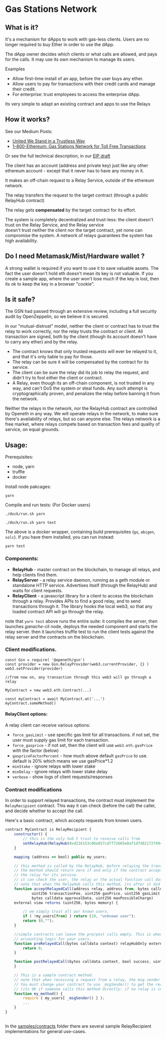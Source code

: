 # Gas Stations Network

## What is it?

It's a mechanism for dApps to work with gas-less clients.
Users are no longer required to buy Ether in order to use the dApp.

The dApp owner decides which clients or what calls are allowed, and pays for the calls. It may use its own mechanism to manage its users.

Examples

- Allow first-time install of an app, before the user buys any ether.
- Allow users to pay for transactions with their credit cards and manage their credit.
- For enterprise: trust employees to access the enterprise dApp. 

Its very simple to adapt an existing contract and apps to use the Relays

## How it works?

See our Medium Posts: 
 * [United We Stand in a Trustless Way](https://medium.com/tabookey/united-we-stand-in-a-trustless-way-fd28ecf4126f)
 * [1–800-Ethereum: Gas Stations Network for Toll Free Transactions](https://medium.com/tabookey/1-800-ethereum-gas-stations-network-for-toll-free-transactions-4bbfc03a0a56)

Or see the full technical description, in our [EIP draft](https://github.com/ethereum/EIPs/blob/master/EIPS/eip-1613.md)

The client has an account (address and private key) just like any other ethereum account - except that it never has to have any money in it.

It makes an off-chain request to a Relay Service, outside of the ethereum network.

The relay transfers the request to the target contract (through a public RelayHub contract)

The relay gets **compensated** by the target contract for its effort.

The system is completely decentralized and trust-less: the client doesn't trust on the Relay Service, and the Relay service  
doesn't trust neither the client nor the target contract, yet none can compromise the system.
A network of relays guarantees the system has high availability.

## Do I need Metamask/Mist/Hardware wallet ?

A strong wallet is required if you want to use it to save valuable assets. 
The fact the user doesn't hold eth doesn't mean its key is not valuable.
If you create a sample app, where the user won't lose much if the key is lost, then its ok to keep the key in a browser "cookie".

## Is it safe?

The GSN had passed through an extensive review, including a full security audit by OpenZeppelin, so we believe it is secured.

In our "mutual-distrust" model, neither the client or contract has to trust the relay to work correctly, nor the relay trusts the contract or client.
All transaction are signed, both by the client (though its account doesn't have to carry any ether) and by the relay.

- The contract knows that only trusted requests will ever be relayed to it, and that it's only liable to pay for those.
- The relay can be sure it will be compensated by the contract for its service.
- The client can be sure the relay did its job to relay the request, and didn't try to fool either the client or contract.
- A Relay, even though its an off-chain component, is not trusted in any way, and can't DoS the system or steal funds. Any such attempt is cryptographically proven, and penalizes the relay before banning it from the network.

Neither the relays in the network, nor the RelayHub contract are controlled by Openeth in any way.
We will operate relays in the network, to make sure there's availability of relays, but so can anyone else. 
The relays network is a free market, where relays compete based on transaction fees and quality of service, on equal grounds.

## Usage:

Prerequisites:

-	node, yarn
- 	truffle
-	docker

Install node pakcages:

	yarn



Compile and run tests: (For Docker users)

	./dock/run.sh yarn

	./dock/run.sh yarn test

The above is a docker wrapper, containing build prerequisites (`go`, `abigen`, `solc`). If you have them installed, you can run instead:

	yarn test

### Components:

- **RelayHub** - master contract on the blockchain, to manage all relays, and help clients find them.
- **RelayServer** - a relay service daemon, running as a geth module or standalone HTTP service.  Advertises itself (through the RelayHub) and waits for client requests.
- **RelayClient** - a javascript library for a client to access the blockchain through a relay.
	Provides APIs to find a good relay, and to send transactions through it.
	The library hooks the local web3, so that any loaded contract API will go through the relay.

note that `yarn test` above runs the entire suite: it compiles the server, then launches *ganache-cli* node, deploys the needed component and starts the relay server. then it launches truffle test to run the client tests against the relay server and the contracts on the blockchain.

### Client modifications.


	const Gsn = require( '@openeth/gsn')
    const provider = new Gsn.RelayProvider(web3.currentProvider, {} )
    web3.setProvider(provider) 

	//from now on, any transaction through this web3 will go through a relay
	
	MyContract = new web3.eth.Contract(...)

	const myContract = await MyContract.at('...')
	myContract.someMethod()


#### RelayClient options:

A relay client can receive various options:

- `force_gasLimit` - use specific gas limit for all transactions. if not set, the user must supply gas limit for each transaction.
- `force_gasprice` - if not set, then the client will use `web3.eth.gasPrice` with the factor (below)
- `gaspriceFactorPercent` - how much above default `gasPrice` to use. default is 20% which means we use gasPrice*1.2
- `minStake` - ignore relays with lower stake
- `minDelay` - ignore relays with lower stake delay
- `verbose` - show logs of client requests/responses

### Contract modifications

In order to support relayed transactions, the contract must implement the `RelayRecipient` contract. This way it can check (before the call) the caller, and decide whether to accept the call.

Here's a basic contract, which accepts requests from known users.

```javascript
contract MyContract is RelayRecipient {
    constructor() {
        // this is the only hub I trust to receive calls from
        setRelayHub(RelayHub(0xd216153c06e857cd7f72665e0af1d7d82172f494));
    }

    mapping (address => bool) public my_users;

    // this method is called by the RelayHub, before relaying the transaction.
    // the method should return zero if and only if the contract accepts this transaction, and is willing to pay
    // the relay for its service.
    // it can check the user, the relay or the actual function call data.
    // note that when the RelayHub calls this method, its after it did validation of the relay and caller signatures.
    function acceptRelayedCall(address relay, address from, bytes calldata encodedFunction, 
            uint256 transactionFee, uint256 gasPrice, uint256 gasLimit, uint256 nonce, 
            bytes calldata approvalData, uint256 maxPossibleCharge) 
    external view returns (uint256, bytes memory) {

        // we simply trust all our known users.
        if ( !my_users[from] ) return (10, "unknown user");
        return (0,"");
    }

    //simple contracts can leave the pre/post calls empty. This is where you can add
    // accounting logic for your users.
    function preRelayedCall(bytes calldata context) relayHubOnly external returns (bytes32) {
        return 0;
    }

    function postRelayedCall(bytes calldata context, bool success, uint actualCharge, bytes32 preRetVal) relayHubOnly external {
    }

    // This is a sample contract method. 
    // note that when receiving a request from a relay, the msg.sender is always a RelayHub.
    // You must change your contract to use _msgSender() to get the real sender.
    // (its OK if someone calls this method directly: if no relay is involved, _msgSender() returns msg.sender)
    function my_method() {
        require ( my_users[ _msgSender() ] );
        ...
    }
}
	
```

In the [samples/contracts](samples/contracts) folder there are several sample RelayRecipient implementations for general use-cases.
